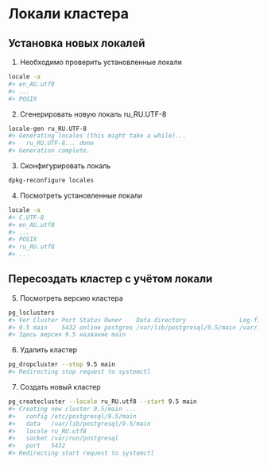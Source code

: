 # Локали кластера

## Установка новых локалей

1. Необходимо проверить установленные локали

```bash
locale -a
#> en_AU.utf8
#> ...
#> POSIX
```

2. Сгенерировать новую локаль ru_RU.UTF-8

```bash
locale-gen ru_RU.UTF-8
#> Generating locales (this might take a while)...
#>   ru_RU.UTF-8... done
#> Generation complete.
```

3. Сконфигурировать локаль

```bash
dpkg-reconfigure locales
```

4. Посмотреть установленные локали

```bash
locale -a
#> C.UTF-8
#> en_AU.utf8
#> ...
#> POSIX
#> ru_RU.utf8
#> ...
```


## Пересоздать кластер с учётом локали

5. Посмотреть версию кластера

```bash
pg_lsclusters
#> Ver Cluster Port Status Owner    Data directory               Log file
#> 9.5 main    5432 online postgres /var/lib/postgresql/9.5/main /var/log/postgresql/postgresql-9.5-main.log
#> Здесь версия 9.5 название main
```

6. Удалить кластер

```bash
pg_dropcluster --stop 9.5 main
#> Redirecting stop request to systemctl
```

7. Создать новый кластер

```bash
pg_createcluster --locale ru_RU.utf8 --start 9.5 main
#> Creating new cluster 9.5/main ...
#>   config /etc/postgresql/9.5/main
#>   data   /var/lib/postgresql/9.5/main
#>   locale ru_RU.utf8
#>   socket /var/run/postgresql
#>   port   5432
#> Redirecting start request to systemctl
```
